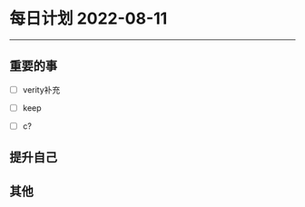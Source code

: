 #  每日计划 2022-08-11
---
## 重要的事
- [ ]  verity补充
- [ ]  keep
- [ ]  c?



## 提升自己

  



## 其他








